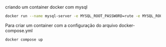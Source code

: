 criando um container docker com mysql

```bash
docker run --name mysql-server -e MYSQL_ROOT_PASSWORD=rute -e MYSQL_ROOT_HOST='%' -d -p 3306:3306 mysql:latest
```

Para criar um container com a configuração do arquivo docker-compose.yml

```bash
docker compose up
```
